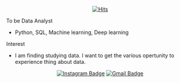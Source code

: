 <div align=center>

[![Hits](https://hits.seeyoufarm.com/api/count/incr/badge.svg?url=https://github.com/oshsage)](https://hits.seeyoufarm.com) 


</div>
To be Data Analyst

- Python, SQL, Machine learning, Deep learning

Interest

- I am finding studying data. I want to get the various opertunity to experience thing about data.

<div align=center>

 
 
 [![Instagram Badge](https://img.shields.io/badge/-Instagram-dd2a7b?style=flat-square&logo=instagram&logoColor=white&link=https://www.instagram.com/data.scientist/)](https://www.instagram.com/oh12sung/) 
 [![Gmail Badge](https://img.shields.io/badge/-Gmail-d14836?style=flat-square&logo=Gmail&logoColor=white&link=mailto:snugyun01@gmail.com)](mailto:oh12sung@gmail.com)
 

</div>

